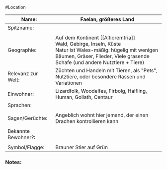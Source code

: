 #Location

| Name:               | Faelan, größeres Land                                                                                                                                                                                               |
| ------------------- | ------------------------------------------------------------------------------------------------------------------------------------------------------------------------------------------------------------------- |
| Spitzname:          |                                                                                                                                                                                                                     |
|                     |                                                                                                                                                                                                                     |
| Geographie:         | Auf dem Kontinent [[Altioremtria]]<br>Wald, Gebirge, Inseln, Küste<br>Natur ist Wales-mäßig: hügelig mit wenigen Bäumen, Gräser, Flieder, Viele grasende Schafe (und andere Nutztiere + Tiere) |
| Relevanz zur Welt:  | Züchten und Handeln mit Tieren, als "Pets", Nutztiere, oder besondere Rassen und Variationen                                                                                                                        |
| Einwohner:          | Lizardfolk, Woodelfes, Firbolg, Halfling, Human, Goliath, Centaur                                                                                                                                                   |
| Sprachen:           |                                                                                                                                                                                                                     |
|                     |                                                                                                                                                                                                                     |
| Sagen/Gerüchte:     | Angeblich wohnt hier jemand, der einen Drachen kontrollieren kann                                                                                                                                                   |
|                     |                                                                                                                                                                                                                     |
| Bekannte Bewohner?: |                                                                                                                                                                                                                     |
|                     |                                                                                                                                                                                                                     |
| Symbol/Flagge:      | Brauner Stier auf Grün                                                                                                                                                                                              |
### Notes:


